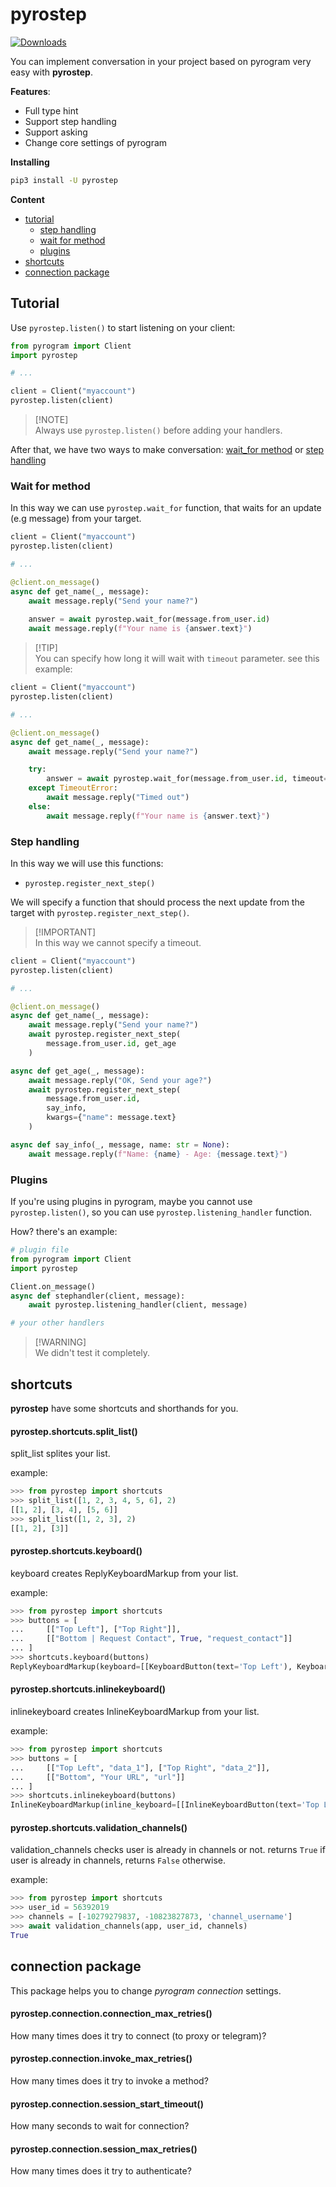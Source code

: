 # pyrostep
[![Downloads](https://static.pepy.tech/personalized-badge/pyrostep?period=total&units=abbreviation&left_color=red&right_color=grey&left_text=Downloads)](https://pepy.tech/project/pyrostep)

You can implement conversation in your project based on pyrogram very easy with **pyrostep**.

**Features**:
- Full type hint
- Support step handling
- Support asking
- Change core settings of pyrogram

**Installing**
```bash
pip3 install -U pyrostep
```

**Content**
- [tutorial](#tutorial)
    - [step handling](#step-handling)
    - [wait for method](#wait-for-method)
    - [plugins](#plugins)
- [shortcuts](#shortcuts)
- [connection package](#connection-package)

## Tutorial
Use `pyrostep.listen()` to start listening on your client:
```python
from pyrogram import Client
import pyrostep

# ...

client = Client("myaccount")
pyrostep.listen(client)
```

> [!NOTE]\
> Always use `pyrostep.listen()` before adding your handlers.

After that, we have two ways to make conversation: [wait_for method](#wait-for-method) or [step handling](#step-handling)

### Wait for method
In this way we can use `pyrostep.wait_for` function, that waits for an update (e.g message) from your target.

```python
client = Client("myaccount")
pyrostep.listen(client)

# ...

@client.on_message()
async def get_name(_, message):
    await message.reply("Send your name?")
    
    answer = await pyrostep.wait_for(message.from_user.id)
    await message.reply(f"Your name is {answer.text}")
```

> [!TIP]\
> You can specify how long it will wait with `timeout` parameter. see this example:

```python
client = Client("myaccount")
pyrostep.listen(client)

# ...

@client.on_message()
async def get_name(_, message):
    await message.reply("Send your name?")

    try:
        answer = await pyrostep.wait_for(message.from_user.id, timeout=10)
    except TimeoutError:
        await message.reply("Timed out")
    else:
        await message.reply(f"Your name is {answer.text}")
```

### Step handling
In this way we will use this functions:
- `pyrostep.register_next_step()`

We will specify a function that should process the next update from the target with `pyrostep.register_next_step()`.

> [!IMPORTANT]\
> In this way we cannot specify a timeout.

```python
client = Client("myaccount")
pyrostep.listen(client)

# ...

@client.on_message()
async def get_name(_, message):
    await message.reply("Send your name?")
    await pyrostep.register_next_step(
        message.from_user.id, get_age
    )

async def get_age(_, message):
    await message.reply("OK, Send your age?")
    await pyrostep.register_next_step(
        message.from_user.id,
        say_info,
        kwargs={"name": message.text}
    )

async def say_info(_, message, name: str = None):
    await message.reply(f"Name: {name} - Age: {message.text}")
```

### Plugins
If you're using plugins in pyrogram, maybe you cannot use `pyrostep.listen()`, so you can use `pyrostep.listening_handler` function.

How? there's an example:
```python
# plugin file
from pyrogram import Client
import pyrostep

Client.on_message()
async def stephandler(client, message):
    await pyrostep.listening_handler(client, message)

# your other handlers
```

> [!WARNING]\
> We didn't test it completely.

## shortcuts
**pyrostep** have some shortcuts and shorthands for you.

#### pyrostep.shortcuts.split_list()
split_list splites your list.

example:
```python
>>> from pyrostep import shortcuts
>>> split_list([1, 2, 3, 4, 5, 6], 2)
[[1, 2], [3, 4], [5, 6]]
>>> split_list([1, 2, 3], 2)
[[1, 2], [3]]
```

#### pyrostep.shortcuts.keyboard()
keyboard creates ReplyKeyboardMarkup from your list.

example:
```python
>>> from pyrostep import shortcuts
>>> buttons = [
...     [["Top Left"], ["Top Right"]],
...     [["Bottom | Request Contact", True, "request_contact"]]
... ]
>>> shortcuts.keyboard(buttons)
ReplyKeyboardMarkup(keyboard=[[KeyboardButton(text='Top Left'), KeyboardButton(text='Top Right')], [KeyboardButton(text='Bottom | Request Contact', request_contact=True)]])
```

#### pyrostep.shortcuts.inlinekeyboard()
inlinekeyboard creates InlineKeyboardMarkup from your list.

example:
```python
>>> from pyrostep import shortcuts
>>> buttons = [
...     [["Top Left", "data_1"], ["Top Right", "data_2"]],
...     [["Bottom", "Your URL", "url"]]
... ]
>>> shortcuts.inlinekeyboard(buttons)
InlineKeyboardMarkup(inline_keyboard=[[InlineKeyboardButton(text='Top Left', callback_data='data_1'), InlineKeyboardButton(text='Top Right', callback_data='data_2')], [InlineKeyboardButton(text='Bottom', url='Your URL')]])
```

#### pyrostep.shortcuts.validation_channels()
validation_channels checks user is already in channels or not.
returns `True` if user is already in channels, returns `False` otherwise.

example:
```python
>>> from pyrostep import shortcuts
>>> user_id = 56392019
>>> channels = [-10279279837, -10823827873, 'channel_username']
>>> await validation_channels(app, user_id, channels)
True
```

## connection package
This package helps you to change *pyrogram connection* settings.

#### pyrostep.connection.connection_max_retries()
How many times does it try to connect (to proxy or telegram)?

#### pyrostep.connection.invoke_max_retries()
How many times does it try to invoke a method?

#### pyrostep.connection.session_start_timeout()
How many seconds to wait for connection?

#### pyrostep.connection.session_max_retries()
How many times does it try to authenticate?
